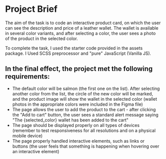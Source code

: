 # Project Brief

The aim of the task is to code an interactive product card, on which the user can see the description and price of a leather wallet. The wallet is available in several color variants, and after selecting a color, the user sees a photo of the product in the selected color.

To complete the task,   I used the starter code provided in the assets package. I Used SCSS preprocessor and "pure" JavaScript (Vanilla JS).

In the final effect, the project met the following requirements:
---

* The default color will be salmon (the first one on the list). After selecting another color from the list, the circle of the new color will be marked, and the product image will show the wallet in the selected color (wallet photos in the appropriate colors were included in the Figma file)
* The page allows the user to add the product to the cart - after clicking the "Add to cart" button, the user sees a standard alert message saying "The {selected_color} wallet has been added to the cart"
* The page should be displayed properly on all types of devices (remember to test responsiveness for all resolutions and on a physical mobile device)
* The page properly handled interactive elements, such as links or buttons (the user feels that something is happening when hovering over an interactive element)

